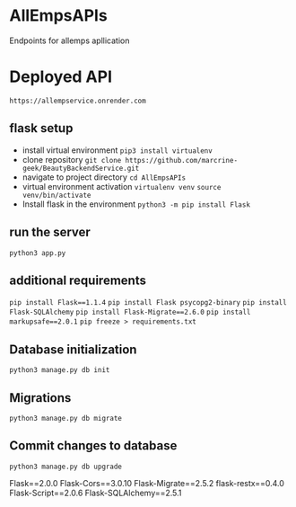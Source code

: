 # AllEmpsAPIs
Endpoints for allemps apllication

# Deployed API
`https://allempservice.onrender.com`

## flask setup
- install virtual environment
    `pip3 install virtualenv`
- clone repository
    `git clone https://github.com/marcrine-geek/BeautyBackendService.git`
- navigate to project directory
    `cd AllEmpsAPIs`
- virtual environment activation
    `virtualenv venv`
    `source venv/bin/activate`
- Install flask in the environment
    `python3 -m pip install Flask`
## run the server
`python3 app.py`
## additional requirements
`pip install Flask==1.1.4`
`pip install Flask psycopg2-binary`
`pip install Flask-SQLAlchemy`
`pip install Flask-Migrate==2.6.0`
`pip install markupsafe==2.0.1`
`pip freeze > requirements.txt`

## Database initialization
`python3 manage.py db init`

## Migrations
`python3 manage.py db migrate`

## Commit changes to database
`python3 manage.py db upgrade`


Flask==2.0.0
Flask-Cors==3.0.10
Flask-Migrate==2.5.2
flask-restx==0.4.0
Flask-Script==2.0.6
Flask-SQLAlchemy==2.5.1
